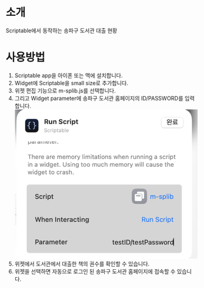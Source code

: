 # 소개
Scriptable에서 동작하는 송파구 도서관 대출 현황

# 사용방법
1. Scriptable app을 아이폰 또는 맥에 설치합니다.
2. Widget에 Scriptable을 small size로 추가합니다.
3. 위젯 편집 기능으로 m-splib.js를 선택합니다.
4. 그리고 Widget parameter에 송파구 도서관 홈페이지의 ID/PASSWORD를 입력합니다.
 ![sample](sample.png)
5. 위젯에서 도서관에서 대출한 책의 권수를 확인할 수 있습니다.
6. 위젯을 선택하면 자동으로 로그인 된 송파구 도서관 홈페이지에 접속할 수 있습니다.



